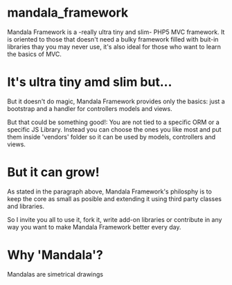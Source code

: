 mandala_framework
=================

Mandala Framework is a -really ultra tiny and slim- PHP5 MVC framework. It is oriented to those that doesn't need a bulky framework filled with buit-in libraries thay you may never use, it's also ideal for those who want to learn the basics of MVC.

It's ultra tiny amd slim but...
===============================

But it doesn't do magic, Mandala Framework provides only the basics: just a bootstrap and a handler for controllers models and views. 

But that could be something good!: You are not tied to a specific ORM or a specific JS Library. Instead you can choose the ones you like most and put them inside 'vendors' folder so it can be used by models, controllers and views.

But it can grow!
================

As stated in the paragraph above, Mandala Framework's philosphy is to keep the core as small as posible and extending it using third party classes and libraries. 

So I invite you all to use it, fork it, write add-on libraries or contribute in any way you want to make Mandala Framework better every day.

Why 'Mandala'?
==============

Mandalas are simetrical drawings


